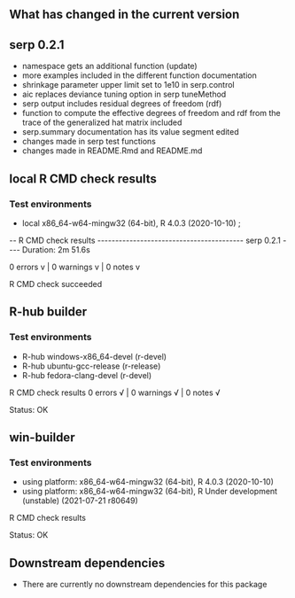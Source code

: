 ## What has changed in the current version 

## serp 0.2.1

* namespace gets an additional function (update)
* more examples included in the different function documentation
* shrinkage parameter upper limit set to 1e10 in serp.control
* aic replaces deviance tuning option in serp tuneMethod 
* serp output includes residual degrees of freedom (rdf)
* function to compute the effective degrees of freedom and rdf from the trace of the generalized hat matrix included
* serp.summary documentation has its value segment edited
* changes made in serp test functions
* changes made in README.Rmd and README.md


## local R CMD check results

### Test environments
* local x86_64-w64-mingw32 (64-bit), R 4.0.3 (2020-10-10) ;

-- R CMD check results ----------------------------------------- serp 0.2.1 ----
Duration: 2m 51.6s

0 errors v | 0 warnings v | 0 notes v

R CMD check succeeded


## R-hub builder

### Test environments
- R-hub windows-x86_64-devel (r-devel)
- R-hub ubuntu-gcc-release (r-release)
- R-hub fedora-clang-devel (r-devel)

R CMD check results
0 errors √ | 0 warnings √ | 0 notes √

Status: OK


## win-builder

### Test environments
- using platform: x86_64-w64-mingw32 (64-bit), R 4.0.3 (2020-10-10)
- using platform: x86_64-w64-mingw32 (64-bit), R Under development (unstable) (2021-07-21 r80649)

R CMD check results

Status: OK


## Downstream dependencies
- There are currently no downstream dependencies for this package




